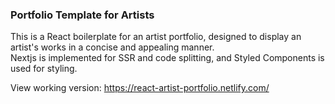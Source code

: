 ### Portfolio Template for Artists
This is a React boilerplate for an artist portfolio, designed to display an artist's works in a concise and appealing manner.
<br>
Nextjs is implemented for SSR and code splitting, and Styled Components is used for styling.

View working version: https://react-artist-portfolio.netlify.com/
